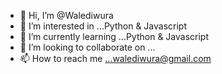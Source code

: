 - 👋 Hi, I’m @Walediwura
- 👀 I’m interested in ...Python & Javascript
- 🌱 I’m currently learning ...Python & Javascript
- 💞️ I’m looking to collaborate on ...
- 📫 How to reach me ...walediwura@gmail.com

<!---
Walediwura/Walediwura is a ✨ special ✨ repository because its `README.md` (this file) appears on your GitHub profile.
You can click the Preview link to take a look at your changes.
--->
